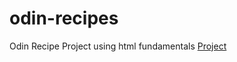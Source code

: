# odin-recipes
Odin Recipe Project using html fundamentals 
[Project](https://github.com/Sloan-s/odin-recipes/blob/main/README.md)
